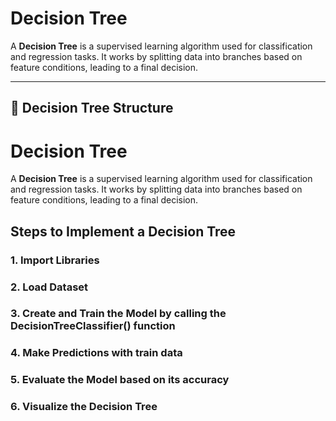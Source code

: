 # Decision Tree

A **Decision Tree** is a supervised learning algorithm used for classification and regression tasks. It works by splitting data into branches based on feature conditions, leading to a final decision.

---

## 📌 Decision Tree Structure
# Decision Tree

A **Decision Tree** is a supervised learning algorithm used for classification and regression tasks. It works by splitting data into branches based on feature conditions, leading to a final decision.




## Steps to Implement a Decision Tree

### **1.  Import Libraries**
### **2.  Load Dataset**
### **3.  Create and Train the Model by calling the DecisionTreeClassifier() function**
### **4.  Make Predictions with train data**
### **5. Evaluate the Model based on its accuracy**
### **6. Visualize the Decision Tree**
